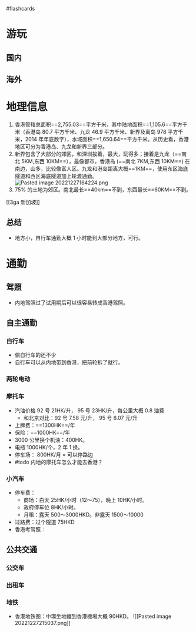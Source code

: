 #flashcards 
# 游玩
## 国内
## 海外

# 地理信息
1. 香港管辖总面积==2,755.03==平方千米，其中陆地面积==1,105.6==平方千米（香港岛 80.7 平方千米、九龙 46.9 平方千米、新界及离岛 978 平方千米，2014 年年底数字），水域面积==1,650.64==平方千米。从历史看，香港地区可分为香港岛、九龙和新界三部分。
2. 新界包含了大部分的郊区，和深圳挨着，最大，玩得多；接着是九龙（==南北 5KM,东西 10KM==），最像都市，香港岛 (==南北 7KM,东西 10KM==) 在南边，山多，比较像富人区。九龙和港岛距离大概==1KM==，使用东区海底隧道和西区海底隧道加上轮渡通勤。 ![Pasted image 20221227164224.png](https://s2.loli.net/2022/12/27/zJhIP9lLxue3Nqa.png)
3. 75% 的土地为郊区。南北最长==40km==不到，东西最长==60KM==不到。 <!--SR:!2023-01-20,11,230!2023-01-12,10,250!2023-01-22,13,250!2023-01-14,12,250!2023-01-13,11,250!2023-01-19,17,270!2023-01-11,9,250!2023-01-12,10,250-->

[[3ga 新加坡]]

## 总结
- 地方小，自行车通勤大概 1 小时能到大部分地方，可行。


# 通勤
## 驾照
- 内地驾照过了试用期后可以很容易转成香港驾照。

## 自主通勤
### 自行车
- 偷自行车的还不少
- 自行车可以从内地带到香港，把前轮拆了就行。

### 两轮电动

### 摩托车
- 汽油价格 92 号 21HK/升， 95 号 23HK/升，每公里大概 0.8 油费
	- 和北京对比：92 号 7.58 元/升， 95 号 8.07 元/升
- 上牌费：==1300HK==/年
- 保险：==1000HK==/年
- 3000 公里换个机油：400HK。
- 电瓶 1000HK/个，2 年 1 换。
- 停车场： 800HK/月 = 可以停路边
- #todo 内地的摩托车怎么才能去香港？ <!--SR:!2023-01-13,11,250!2023-01-20,18,270-->

### 小汽车
- 停车费：
	- 商场：白天 25HK/小时（12～75），晚上 10HK/小时。
	- 政府停车位 8HK/小时。
	- 月租：露天 500～3000HKD。非露天 1500～10000
- 过路费：过个隧道 75HKD
- 香港考驾照：
## 公共交通

### 公交车

### 出租车

### 地铁
- 香港地铁图：中環坐地鐵到香港機場大概 90HKD。 ![[Pasted image 20221227215037.png]]